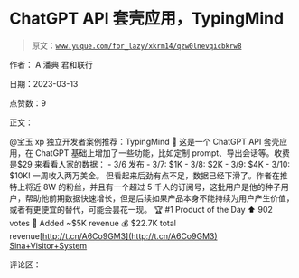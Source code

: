 # ChatGPT API 套壳应用，TypingMind

> 原文：[`www.yuque.com/for_lazy/xkrm14/qzw0lnevqicbkrw8`](https://www.yuque.com/for_lazy/xkrm14/qzw0lnevqicbkrw8)

作者： A 潘典 君和联行

日期：2023-03-13

点赞数：9

正文：

@宝玉 xp 独立开发者案例推荐：TypingMind 🔗 这是一个 ChatGPT API 套壳应用，在 ChatGPT 基础上增加了一些功能，比如定制 prompt、导出会话等。收费是$29 来看看人家的数据： - 3/6 发布 - 3/7: $1K - 3/8: $2K - 3/9: $4K - 3/10: $10K! 一周收入两万美金。 但看起来后劲有点不足，数据已经下滑了。作者在推特上将近 8W 的粉丝，并且有一个超过 5 千人的订阅号，这批用户是他的种子用户，帮助他前期数据快速增长，但是后续如果产品本身不能持续为用户产生价值，或者有更便宜的替代，可能会昙花一现。 🏆 #1 Product of the Day ⬆️ 902 votes 🎉 Added ~$5K revenue 💰 $22.7K total revenue[http://t.cn/A6Co9GM3](http://t.cn/A6Co9GM3) [Sina+Visitor+System](http://t.cn/A6CNPAMn)

评论区：



